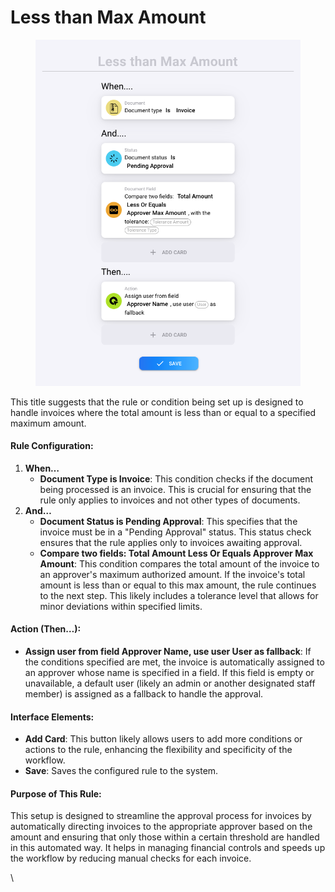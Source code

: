 # Less than Max Amount

<figure><img src="../../../.gitbook/assets/Bildschirmfoto 2024-05-03 um 14.48.55.png" alt=""><figcaption></figcaption></figure>

This title suggests that the rule or condition being set up is designed to handle invoices where the total amount is less than or equal to a specified maximum amount.

#### Rule Configuration:

1. **When…**
   * **Document Type is Invoice**: This condition checks if the document being processed is an invoice. This is crucial for ensuring that the rule only applies to invoices and not other types of documents.
2. **And…**
   * **Document Status is Pending Approval**: This specifies that the invoice must be in a "Pending Approval" status. This status check ensures that the rule applies only to invoices awaiting approval.
   * **Compare two fields: Total Amount Less Or Equals Approver Max Amount**: This condition compares the total amount of the invoice to an approver's maximum authorized amount. If the invoice's total amount is less than or equal to this max amount, the rule continues to the next step. This likely includes a tolerance level that allows for minor deviations within specified limits.

#### Action (Then…):

* **Assign user from field Approver Name, use user User as fallback**: If the conditions specified are met, the invoice is automatically assigned to an approver whose name is specified in a field. If this field is empty or unavailable, a default user (likely an admin or another designated staff member) is assigned as a fallback to handle the approval.

#### Interface Elements:

* **Add Card**: This button likely allows users to add more conditions or actions to the rule, enhancing the flexibility and specificity of the workflow.
* **Save**: Saves the configured rule to the system.

#### Purpose of This Rule:

This setup is designed to streamline the approval process for invoices by automatically directing invoices to the appropriate approver based on the amount and ensuring that only those within a certain threshold are handled in this automated way. It helps in managing financial controls and speeds up the workflow by reducing manual checks for each invoice.

\

